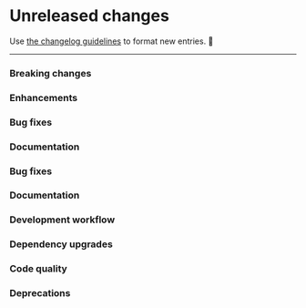 # Unreleased changes

Use [the changelog guidelines](https://git.io/polaris-changelog-guidelines) to format new entries. 💜

---

### Breaking changes

### Enhancements

### Bug fixes

### Documentation

### Bug fixes

### Documentation

### Development workflow

### Dependency upgrades

### Code quality

### Deprecations
